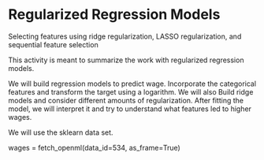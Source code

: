 # Regularized Regression Models
Selecting features using ridge regularization, LASSO regularization, and sequential feature selection

This activity is meant to summarize the work with regularized regression models. 

We will build regression models to predict wage. Incorporate the categorical features and transform the target using a logarithm.  We will also Build ridge models and consider different amounts of regularization. After fitting the model, we will interpret it and try to understand what features led to higher wages.

We will use the sklearn data set.

wages = fetch_openml(data_id=534, as_frame=True)


